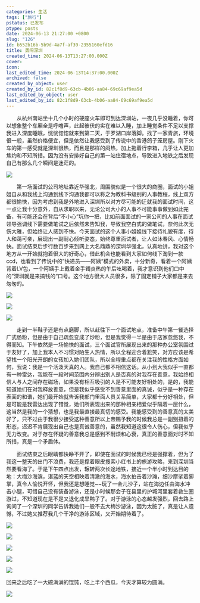 ```yaml
---
categories: 生活
tags: ["旅行"]
pstatus: 已发布
ptype: posts
date: 2024-06-13 21:27:00 +0800
slug: "126"
id: b552b16b-5b9d-4a7f-af39-2355160efd16
title: 勇闯深圳
created_time: 2024-06-13T13:27:00.000Z
cover: 
icon: 
last_edited_time: 2024-06-13T14:37:00.000Z
archived: false
created_by_object: user
created_by_id: 82c1f8d9-63cb-4b06-aa84-69c69af9ea5d
last_edited_by_object: user
last_edited_by_id: 82c1f8d9-63cb-4b06-aa84-69c69af9ea5d
---
```


&emsp;&emsp;从杭州南站坐十几个小时的硬座火车即可到达深圳站，一夜几乎没睡着，你可以想象整个车厢全是呼噜声，此起彼伏的实在难以入睡，加上睡觉条件不足以支撑我进入深度睡眠，恍恍惚惚就来到第二天，于罗湖口岸落脚。找了一家青旅，环境很一般，虽然价格便宜，但是依然让我感受到了传说中的香港鸽子笼房屋。刚下火车的第一感受就是深圳很热，而且是那样的闷热，加上拖着行李箱，几乎让人更加焦灼和不知所措。因为没有安排好自己的第一站住宿地点，导致进入地铁之后发现自己有那么几个瞬间是迷茫的。

![](https://blog.wangyunzi.com/2024/06/8LVt73.jpg)



&emsp;&emsp;第一场面试的公司地址靠近华强北，周围貌似是一个很大的商圈，面试的小姐姐自从和我线上沟通到线下沟通我都可以称之为教科书级别的人事教程，线上双方都很愉快，因为考虑到我是外地进入深圳所以对方尽可能的迁就我的面试时间，这一点让我十分意外，自从求职以来，无论公司大小的人事不可能事事做到如此完备，有可能还会在背后“不小心”坑你一把，比如前面面试的一家公司的人事在面试领导强调线下需要做笔试之后依然未告知我，导致我空白式的做笔试，奈何此次无伤大雅，但始终让人感到不快。今天面试的这个人事小姐姐线下接待礼貌有度，待人和蔼可亲，展现出一副耐心倾听姿态，始终尊重面试者，让人如沐春风、心情畅快。面试结束后步行数百步来到网上大名鼎鼎的深圳华强北，认真地讲，我对这个地方从一开始就抱着很大的好奇心，借此机会也能看到大家如何线下淘到一款ccd，也看到了传说中的”快递员——阿姨“模式的外卖，十分新奇，看着一个阿姨背着LV包，一个阿姨手上戴着金手镯炎热的午后吆喝着，我才意识到他们口中的”深圳就是来搞钱的“口号。这个地方很大人员很多，除了固定铺子大家都是来去匆匆的。

![](https://blog.wangyunzi.com/2024/06/VRjSUO.jpg)



![](https://blog.wangyunzi.com/2024/06/aca7w1.jpg)



![](https://blog.wangyunzi.com/2024/06/1jcAEP.jpg)



&emsp;&emsp;走到一半鞋子还是有点磨脚，所以赶往下一个面试地点，准备中午第一餐选择广式肠粉，但是由于自己疏忽变成了炒粉，但是我觉得一半是由于店家忽悠我，不得而知。下午依然是一场愉快的面试，三个面试官所展现出来的那种办公室氛围过于友好了，加上我本人不习惯对陌生人热情，所以全程迎合着尬笑，对方应该是希望找一个阳光开朗的女孩加入她们团队，所以全程重点都在关注我的性格方面如何，我说：我是一个活泼天真的人。我自己都不相信这话。从小到大我似乎一直都有一种雷达，我能在一段时间范围内分辨出别人是否真的对我存在善意，我始终相信人与人之间存在磁场，如果没有相互吸引的人是不可能友好相处的，是的，我能知道她们在对我释放善意，但是我似乎感受不到善意里面的真诚，似乎是一种存在表面的和谐，她们最开始就告诉我部门里面人员关系简单，大家都十分好相处，但是可能是我雷达出现了错觉，她们所表现出来的那种相亲相爱似乎隔着一层什么，这当然是我的一个猜想，也是我最直接最真切的感受。我能感受到的善意真的太美好了，只不过由于我很少接受这种善意所以上帝赐予我的时候我总是一副别扭着的形态，迟迟不肯展现出自己也是真诚善意的，虽然我知道这很令人伤心，但我似乎无力改变。对于存在怀疑的善意我总是感到不耐烦和心衰，真正的善意面对时不知所措，真是一个矛盾体。

&emsp;&emsp;面试结束之后眼睛都快睁不开了，即使在面试的时候我已经是强撑着，但为了我这一整天的出门不浪费，我还是撑着眼皮搜索小红书上的旅游攻略，来到深圳当然要看海了。于是下午四点出发，辗转两次长途地铁，接近一个半小时到达目的地：大梅沙海滨，湛蓝的天空相映着清澈的海水，海水拍击着沙滩，细沙摩挲着脚掌，真令人愉悦开怀，但我还是想睡觉~~玩了一会儿沙子，站在海边任由海水冲击小腿，可惜自己没有装备游泳，还是小时候那会子在县里的护城河里套着救生圈游过，不知道现在是不是又退化成旱鸭子了。对于游泳的心态越发强烈，回去路上询问了一个深圳的同学告诉我她们一般不去大梅沙游泳，因为太脏了，真是让人遗憾，不过她又推荐我几个干净的游泳区域，又开始期待着了。

![](https://blog.wangyunzi.com/2024/06/o5vFN7.jpg)



![](https://blog.wangyunzi.com/2024/06/VTTivY.jpg)



![](https://blog.wangyunzi.com/2024/06/nVIwnv.jpg)



![](https://blog.wangyunzi.com/2024/06/G7R0rF.jpg)



![](https://blog.wangyunzi.com/2024/06/hCOnEZ.jpg)



回来之后吃了一大碗满满的馄饨，吃上半个西瓜，今天才算较为圆满。

![](https://blog.wangyunzi.com/2024/06/OB5DAy.jpg)





